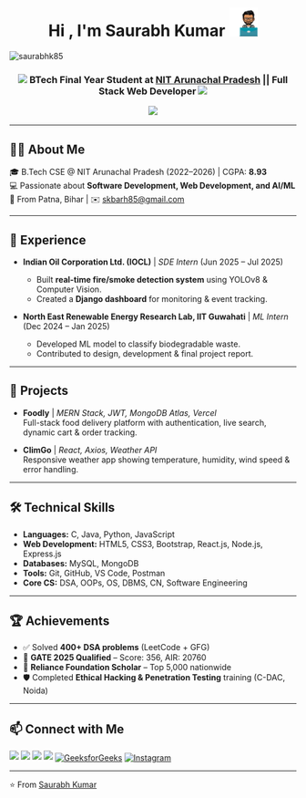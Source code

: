 <h1 align="center"> Hi , I'm Saurabh Kumar 
  <picture>
    <img src="https://github.com/SaurabhK85/SaurabhK85/blob/main/profile.gif" width="50px">
  </picture>
</h1>

<p align="left"> 
  <img src="https://komarev.com/ghpvc/?username=SaurabhK85&label=Profile%20views&color=0e75b6&style=flat" alt="saurabhk85" /> 
</p>

<h3 align="center">
  <img src="https://user-images.githubusercontent.com/74038190/206662607-d9e7591e-bbf9-42f9-9386-29efc927bc16.gif" width="40">
  BTech Final Year Student at <a href="https://nitap.ac.in/">NIT Arunachal Pradesh</a> || Full Stack Web Developer
  <img src="https://user-images.githubusercontent.com/74038190/206662607-d9e7591e-bbf9-42f9-9386-29efc927bc16.gif" width="40">
</h3>

<p align="center">
  <a href="https://github.com/DenverCoder1/readme-typing-svg">
    <img src="https://readme-typing-svg.herokuapp.com?font=Time+New+Roman&color=cyan&size=25&center=true&vCenter=true&width=650&height=100&lines=Thanks+for+visiting!+..❤️;Final+Year+CSE+Undergrad+at+NIT+AP;MERN+Stack+Web+Developer;AI/ML+Enthusiast;400%2B+DSA+Problems+Solved;Always+learning+new+things">
  </a>
</p>





---

## 👨‍💻 About Me
🎓 B.Tech CSE @ NIT Arunachal Pradesh (2022–2026) | CGPA: **8.93**  
💻 Passionate about **Software Development, Web Development, and AI/ML**  
📍 From Patna, Bihar | ✉️ [skbarh85@gmail.com](mailto:skbarh85@gmail.com)  

---

## 💼 Experience
- **Indian Oil Corporation Ltd. (IOCL)** | *SDE Intern* (Jun 2025 – Jul 2025)  
  - Built **real-time fire/smoke detection system** using YOLOv8 & Computer Vision.  
  - Created a **Django dashboard** for monitoring & event tracking.  

- **North East Renewable Energy Research Lab, IIT Guwahati** | *ML Intern* (Dec 2024 – Jan 2025)  
  - Developed ML model to classify biodegradable waste.  
  - Contributed to design, development & final project report.  

---

## 🚀 Projects
- **Foodly** | *MERN Stack, JWT, MongoDB Atlas, Vercel*  
  Full-stack food delivery platform with authentication, live search, dynamic cart & order tracking.  

- **ClimGo** | *React, Axios, Weather API*  
  Responsive weather app showing temperature, humidity, wind speed & error handling.  

---

## 🛠 Technical Skills
- **Languages:** C, Java, Python, JavaScript  
- **Web Development:** HTML5, CSS3, Bootstrap, React.js, Node.js, Express.js  
- **Databases:** MySQL, MongoDB  
- **Tools:** Git, GitHub, VS Code, Postman  
- **Core CS:** DSA, OOPs, OS, DBMS, CN, Software Engineering  

---

## 🏆 Achievements
- ✅ Solved **400+ DSA problems** (LeetCode + GFG)  
- 🎯 **GATE 2025 Qualified** – Score: 356, AIR: 20760  
- 📖 **Reliance Foundation Scholar** – Top 5,000 nationwide  
- 🛡 Completed **Ethical Hacking & Penetration Testing** training (C-DAC, Noida)  

---

## 📫 Connect with Me
<p align="left">
  <a href="https://linkedin.com/in/saurabh-kumar-b67024268/"><img src="https://img.shields.io/badge/LinkedIn-blue?logo=linkedin&logoColor=white" /></a>
  <a href="https://github.com/SaurabhK85"><img src="https://img.shields.io/badge/GitHub-black?logo=github&logoColor=white" /></a>
  <a href="https://leetcode.com/u/Saurabh_kr85/"><img src="https://img.shields.io/badge/LeetCode-orange?logo=leetcode&logoColor=white" /></a>
  <a href="mailto:skbarh85@gmail.com"><img src="https://img.shields.io/badge/Email-red?logo=gmail&logoColor=white" /></a>
  <a href="https://auth.geeksforgeeks.org/user/skbarpjq3" target="blank">
  <img align="center" src="https://raw.githubusercontent.com/rahuldkjain/github-profile-readme-generator/master/src/images/icons/Social/geeks-for-geeks.svg" alt="GeeksforGeeks" height="30" width="40" /></a>
  <a href="https://www.instagram.com/singh__9472/" target="blank">
  <img align="center" src="https://raw.githubusercontent.com/rahuldkjain/github-profile-readme-generator/master/src/images/icons/Social/instagram.svg" alt="Instagram" height="30" width="40" /></a>
</p>  

---
⭐️ From [Saurabh Kumar](https://github.com/SaurabhK85)
